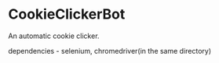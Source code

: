 # CookieClickerBot
An automatic cookie clicker.

dependencies - selenium, chromedriver(in the same directory)
